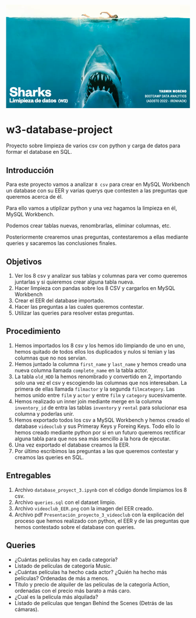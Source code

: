 ![portada](https://github.com/YasminMoreno/Proyecto-Sharks-Attacks_clean/blob/main/imagenes/portada.png)

# w3-database-project

Proyecto sobre limpieza de varios csv con python y carga de datos para formar el database en SQL.

## Introducción

Para este proyecto vamos a analizar `8 csv` para crear en MySQL Workbench un database con su EER y varias querys que contesten a las preguntas que queremos acerca de él. 

Para ello vamos a utiplizar python y una vez hagamos la limpieza en él, MySQL Workbench.

Podemos crear tablas nuevas, renombrarlas, eliminar columnas, etc. 

Posteriormente crearemos unas preguntas, contestaremos a ellas mediante queries y sacaremos las conclusiones finales.
 
 
## Objetivos

1. Ver los 8 csv y analizar sus tablas y columnas para ver como queremos juntarlas y si quieremos crear alguna tabla nueva.
2. Hacer limpieza con pandas sobre los 8 CSV y cargarlos en MySQL Workbench
3. Crear el EER del database importado.
4. Hacer las preguntas a las cuales queremos contestar.
5. Utilizar las queries para resolver estas preguntas.


## Procedimiento

1. Hemos importados los 8 csv y los hemos ido limpiando de uno en uno, hemos quitado de todos ellos los duplicados y nulos si tenían y las columnas que no nos servían.
2. Hemos juntado la columna `first_name` y `last_name` y hemos creado una nueva columna llamada `complete_name` en la tabla actor.
3. La tabla `old_HDD` la hemos renombrado y convertido en 2, importando solo una vez el csv y escogiendo las columnas que nos interesaban. La primera de ellas llamada `filmactor` y la segunda `filmcategory`. Las hemos unido entre `film` y `actor` y entre `film` y `category` sucesivamente.
4. Hemos realizado un inner join mediante merge en la columna `inventory_id` de entra las tablas `inventory` y `rental` para solucionar esa columna y poderlas unir.
6. Hemos exportado todos los csv a MySQL Workbench y hemos creado el database `videoclub` y sus Primeray Keys y Foreing Keys. Todo ello lo hemos creado mediante python por si en un futuro queremos rectificar alguna tabla para que nos sea más sencillo a la hora de ejecutar.
7. Una vez exportado el database creamos la EER.
8. Por último escribimos las preguntas a las que queremos contestar y creamos las queries en SQL.



## Entregables

1. Archivo `database_proyect_3.ipynb` con el código donde limpiamos los 8 csv. 
2. Archivo `queries.sql` con el dataset limpio.
3. Archivo `videoclub_EER.png` con la imagen del EER creado.
4. Archivo pdf `Presentación_proyecto_3_videoclub` con la explicación del proceso que hemos realizado con python, el EER y de las preguntas que hemos contestado sobre el database con queries.


## Queries

- ¿Cuántas películas hay en cada categoría? 
- Listado de películas de categoría Music.
- ¿Cuántas películas ha hecho cada actor? ¿Quién ha hecho más películas? Ordenadas de más a menos. 
- Título y precio de alquiler de las películas de la categoría Action, ordenadas con el precio más barato a más caro.
- ¿Cual es la película más alquilada?
- Listado de películas que tengan Behind the Scenes (Detrás de las cámaras).
